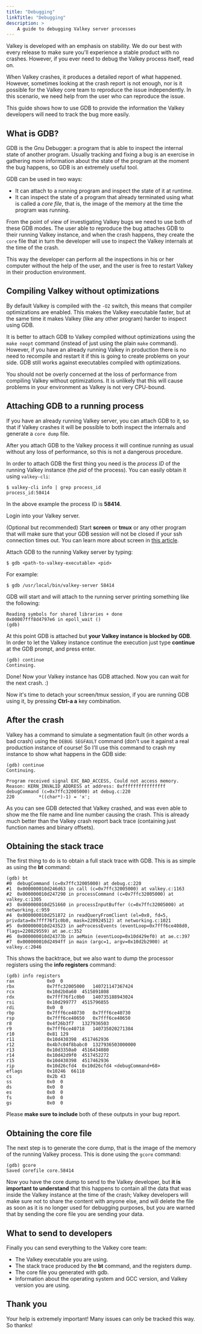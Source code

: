 ```yaml
---
title: "Debugging"
linkTitle: "Debugging"
description: >
    A guide to debugging Valkey server processes
---
```


Valkey is developed with an emphasis on stability. We do our best with
every release to make sure you'll experience a stable product with no
crashes. However, if you ever need to debug the Valkey process itself, read on.

When Valkey crashes, it produces a detailed report of what happened. However,
sometimes looking at the crash report is not enough, nor is it possible for
the Valkey core team to reproduce the issue independently. In this scenario, we
need help from the user who can reproduce the issue.

This guide shows how to use GDB to provide the information the
Valkey developers will need to track the bug more easily.

## What is GDB?

GDB is the Gnu Debugger: a program that is able to inspect the internal state
of another program. Usually tracking and fixing a bug is an exercise in
gathering more information about the state of the program at the moment the
bug happens, so GDB is an extremely useful tool.

GDB can be used in two ways:

* It can attach to a running program and inspect the state of it at runtime.
* It can inspect the state of a program that already terminated using what is called a *core file*, that is, the image of the memory at the time the program was running.

From the point of view of investigating Valkey bugs we need to use both of these
GDB modes. The user able to reproduce the bug attaches GDB to their running Valkey
instance, and when the crash happens, they create the `core` file that in turn
the developer will use to inspect the Valkey internals at the time of the crash.

This way the developer can perform all the inspections in his or her computer
without the help of the user, and the user is free to restart Valkey in their
production environment.

## Compiling Valkey without optimizations

By default Valkey is compiled with the `-O2` switch, this means that compiler
optimizations are enabled. This makes the Valkey executable faster, but at the
same time it makes Valkey (like any other program) harder to inspect using GDB.

It is better to attach GDB to Valkey compiled without optimizations using the
`make noopt` command (instead of just using the plain `make` command). However,
if you have an already running Valkey in production there is no need to recompile
and restart it if this is going to create problems on your side. GDB still works
against executables compiled with optimizations.

You should not be overly concerned at the loss of performance from compiling Valkey
without optimizations. It is unlikely that this will cause problems in your
environment as Valkey is not very CPU-bound.

## Attaching GDB to a running process

If you have an already running Valkey server, you can attach GDB to it, so that
if Valkey crashes it will be possible to both inspect the internals and generate
a `core dump` file.

After you attach GDB to the Valkey process it will continue running as usual without
any loss of performance, so this is not a dangerous procedure.

In order to attach GDB the first thing you need is the *process ID* of the running
Valkey instance (the *pid* of the process). You can easily obtain it using
`valkey-cli`:

    $ valkey-cli info | grep process_id
    process_id:58414

In the above example the process ID is **58414**.

Login into your Valkey server.

(Optional but recommended) Start **screen** or **tmux** or any other program that will make sure that your GDB session will not be closed if your ssh connection times out. You can learn more about screen in [this article](https://www.linuxjournal.com/article/6340).

Attach GDB to the running Valkey server by typing:

    $ gdb <path-to-valkey-executable> <pid>

For example:

    $ gdb /usr/local/bin/valkey-server 58414

GDB will start and will attach to the running server printing something like the following:

    Reading symbols for shared libraries + done
    0x00007fff8d4797e6 in epoll_wait ()
    (gdb)

At this point GDB is attached but **your Valkey instance is blocked by GDB**. In
order to let the Valkey instance continue the execution just type **continue** at
the GDB prompt, and press enter.

    (gdb) continue
    Continuing.

Done! Now your Valkey instance has GDB attached. Now you can wait for the next crash. :)

Now it's time to detach your screen/tmux session, if you are running GDB using it, by
pressing **Ctrl-a a** key combination.

## After the crash

Valkey has a command to simulate a segmentation fault (in other words a bad crash) using
the `DEBUG SEGFAULT` command (don't use it against a real production instance of course!
So I'll use this command to crash my instance to show what happens in the GDB side:

    (gdb) continue
    Continuing.

    Program received signal EXC_BAD_ACCESS, Could not access memory.
    Reason: KERN_INVALID_ADDRESS at address: 0xffffffffffffffff
    debugCommand (c=0x7ffc32005000) at debug.c:220
    220         *((char*)-1) = 'x';

As you can see GDB detected that Valkey crashed, and was even able to show me
the file name and line number causing the crash. This is already much better
than the Valkey crash report back trace (containing just function names and
binary offsets).

## Obtaining the stack trace

The first thing to do is to obtain a full stack trace with GDB. This is as
simple as using the **bt** command:

    (gdb) bt
    #0  debugCommand (c=0x7ffc32005000) at debug.c:220
    #1  0x000000010d246d63 in call (c=0x7ffc32005000) at valkey.c:1163
    #2  0x000000010d247290 in processCommand (c=0x7ffc32005000) at valkey.c:1305
    #3  0x000000010d251660 in processInputBuffer (c=0x7ffc32005000) at networking.c:959
    #4  0x000000010d251872 in readQueryFromClient (el=0x0, fd=5, privdata=0x7fff76f1c0b0, mask=220924512) at networking.c:1021
    #5  0x000000010d243523 in aeProcessEvents (eventLoop=0x7fff6ce408d0, flags=220829559) at ae.c:352
    #6  0x000000010d24373b in aeMain (eventLoop=0x10d429ef0) at ae.c:397
    #7  0x000000010d2494ff in main (argc=1, argv=0x10d2b2900) at valkey.c:2046

This shows the backtrace, but we also want to dump the processor registers using the **info registers** command:

    (gdb) info registers
    rax            0x0  0
    rbx            0x7ffc32005000   140721147367424
    rcx            0x10d2b0a60  4515891808
    rdx            0x7fff76f1c0b0   140735188943024
    rsi            0x10d299777  4515796855
    rdi            0x0  0
    rbp            0x7fff6ce40730   0x7fff6ce40730
    rsp            0x7fff6ce40650   0x7fff6ce40650
    r8             0x4f26b3f7   1327936503
    r9             0x7fff6ce40718   140735020271384
    r10            0x81 129
    r11            0x10d430398  4517462936
    r12            0x4b7c04f8babc0  1327936503000000
    r13            0x10d3350a0  4516434080
    r14            0x10d42d9f0  4517452272
    r15            0x10d430398  4517462936
    rip            0x10d26cfd4  0x10d26cfd4 <debugCommand+68>
    eflags         0x10246  66118
    cs             0x2b 43
    ss             0x0  0
    ds             0x0  0
    es             0x0  0
    fs             0x0  0
    gs             0x0  0

Please **make sure to include** both of these outputs in your bug report.

## Obtaining the core file

The next step is to generate the core dump, that is the image of the memory of the running Valkey process. This is done using the `gcore` command:

    (gdb) gcore
    Saved corefile core.58414

Now you have the core dump to send to the Valkey developer, but **it is important
to understand** that this happens to contain all the data that was inside the
Valkey instance at the time of the crash; Valkey developers will make sure not to
share the content with anyone else, and will delete the file as soon as it is no
longer used for debugging purposes, but you are warned that by sending the core
file you are sending your data.

## What to send to developers

Finally you can send everything to the Valkey core team:

* The Valkey executable you are using.
* The stack trace produced by the **bt** command, and the registers dump.
* The core file you generated with gdb.
* Information about the operating system and GCC version, and Valkey version you are using.

## Thank you

Your help is extremely important! Many issues can only be tracked this way. So
thanks!
